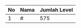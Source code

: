 | No | Nama            | Jumlah Level |
|----|-----------------|--------------|
| 1  | #    |    575        |
